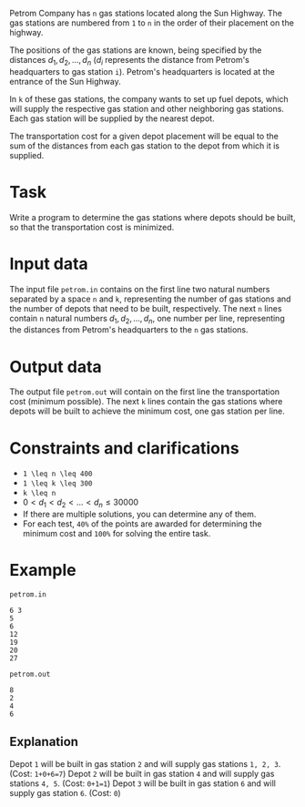 Petrom Company has `n` gas stations located along the Sun Highway. The gas stations are numbered from `1` to `n` in the order of their placement on the highway.

The positions of the gas stations are known, being specified by the distances $d_1, d_2, \ldots, d_n$ ($d_i$ represents the distance from Petrom's headquarters to gas station `i`). Petrom's headquarters is located at the entrance of the Sun Highway.

In `k` of these gas stations, the company wants to set up fuel depots, which will supply the respective gas station and other neighboring gas stations. Each gas station will be supplied by the nearest depot.

The transportation cost for a given depot placement will be equal to the sum of the distances from each gas station to the depot from which it is supplied.

# Task
Write a program to determine the gas stations where depots should be built, so that the transportation cost is minimized.

# Input data
The input file `petrom.in` contains on the first line two natural numbers separated by a space `n` and `k`, representing the number of gas stations and the number of depots that need to be built, respectively. 
The next `n` lines contain `n` natural numbers $d_1, d_2, \ldots, d_n$, one number per line, representing the distances from Petrom's headquarters to the `n` gas stations.

# Output data
The output file `petrom.out` will contain on the first line the transportation cost (minimum possible).
The next `k` lines contain the gas stations where depots will be built to achieve the minimum cost, one gas station per line.

# Constraints and clarifications
* `1 \leq n \leq 400`
* `1 \leq k \leq 300`
* `k \leq n`
* $0 < d_1 < d_2 < \ldots < d_n \leq 30000$
* If there are multiple solutions, you can determine any of them.
* For each test, `40%` of the points are awarded for determining the minimum cost and `100%` for solving the entire task.

# Example

`petrom.in`
```
6 3
5
6
12
19
20
27
```

`petrom.out`
```
8
2
4
6
```

Explanation
---

Depot `1` will be built in gas station `2` and will supply gas stations `1, 2, 3`. (Cost: `1+0+6=7`)
Depot `2` will be built in gas station `4` and will supply gas stations `4, 5`. (Cost: `0+1=1`)
Depot `3` will be built in gas station `6` and will supply gas station `6`. (Cost: `0`)